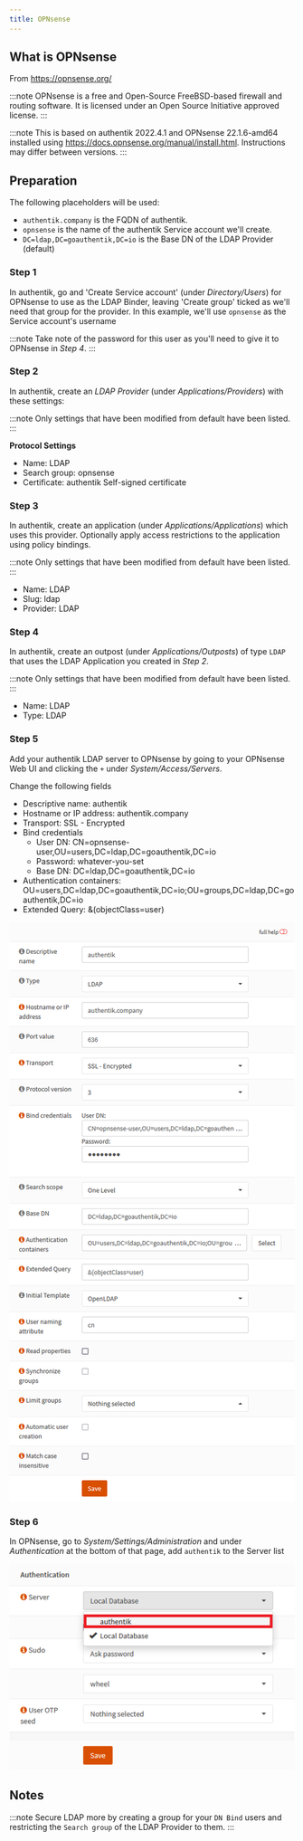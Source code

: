 ```yaml
---
title: OPNsense
---
```


## What is OPNsense

From https://opnsense.org/

:::note
OPNsense is a free and Open-Source FreeBSD-based firewall and routing software. It is licensed under an Open Source Initiative approved license.
:::

:::note
This is based on authentik 2022.4.1 and OPNsense 22.1.6-amd64 installed using https://docs.opnsense.org/manual/install.html. Instructions may differ between versions.
:::

## Preparation

The following placeholders will be used:

- `authentik.company` is the FQDN of authentik.
- `opnsense` is the name of the authentik Service account we'll create.
- `DC=ldap,DC=goauthentik,DC=io` is the Base DN of the LDAP Provider (default)

### Step 1

In authentik, go and 'Create Service account' (under _Directory/Users_) for OPNsense to use as the LDAP Binder, leaving 'Create group' ticked as we'll need that group for the provider.
In this example, we'll use `opnsense` as the Service account's username

:::note
Take note of the password for this user as you'll need to give it to OPNsense in _Step 4_.
:::

### Step 2

In authentik, create an _LDAP Provider_ (under _Applications/Providers_) with these settings:

:::note
Only settings that have been modified from default have been listed.
:::

**Protocol Settings**
- Name: LDAP
- Search group: opnsense
- Certificate: authentik Self-signed certificate

### Step 3

In authentik, create an application (under _Applications/Applications_) which uses this provider. Optionally apply access restrictions to the application using policy bindings.

:::note
Only settings that have been modified from default have been listed.
:::

- Name: LDAP
- Slug: ldap
- Provider: LDAP

### Step 4

In authentik, create an outpost (under _Applications/Outposts_) of type `LDAP` that uses the LDAP Application you created in _Step 2_.

:::note
Only settings that have been modified from default have been listed.
:::

- Name: LDAP
- Type: LDAP
### Step 5

Add your authentik LDAP server to OPNsense by going to your OPNsense Web UI and clicking the `+` under _System/Access/Servers_.

Change the following fields

- Descriptive name: authentik
- Hostname or IP address: authentik.company
- Transport: SSL - Encrypted
- Bind credentials
  - User DN: CN=opnsense-user,OU=users,DC=ldap,DC=goauthentik,DC=io
  - Password: whatever-you-set
  - Base DN: DC=ldap,DC=goauthentik,DC=io
- Authentication containers: OU=users,DC=ldap,DC=goauthentik,DC=io;OU=groups,DC=ldap,DC=goauthentik,DC=io
- Extended Query: &(objectClass=user)

![](./opnsense1.png)
### Step 6

In OPNsense, go to _System/Settings/Administration_ and under _Authentication_ at the bottom of that page, add `authentik` to the Server list

![](./opnsense2.png)

## Notes

:::note
Secure LDAP more by creating a group for your `DN Bind` users and restricting the `Search group` of the LDAP Provider to them.
:::
